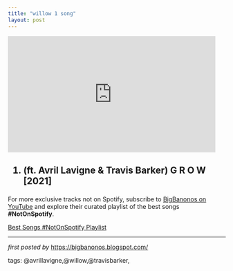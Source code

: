 ```yaml
---
title: "willow 1 song"
layout: post
---
```

<iframe frameborder="0" height="270" src="https://youtube.com/embed/jKmM46695sU" width="480"></iframe><h2><ol><li>(ft. Avril Lavigne & Travis Barker) G R O W [2021]</li></ol></h2>

<!--Subscribe and Playlist Links-->
<div>
    <p>For more exclusive tracks not on Spotify, subscribe to <a href="https://www.youtube.com/@BigBanonos" target="_blank">BigBanonos on YouTube</a> and explore their curated playlist of the best songs <strong>#NotOnSpotify</strong>.</p>
    <p><a href="https://www.youtube.com/playlist?list=PLtuNtuTatqI0kFahUCbtbfenC_ET5O_tr" target="_blank">Best Songs #NotOnSpotify Playlist<br /></a></p></div>

<hr />

<p><em>first posted by</em> <a href="https://bigbanonos.blogspot.com/" rel="noopener" target="_new">https://bigbanonos.blogspot.com/</a></p>

<p>tags: @avrillavigne,@willow,@travisbarker,</p>
